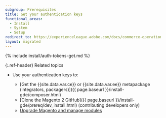 ```yaml
---
subgroup: Prerequisites
title: Get your authentication keys
functional_areas:
  - Install
  - System
  - Setup
redirect_to: https://experienceleague.adobe.com/docs/commerce-operations/installation-guide/prerequisites/authentication-keys.html
layout: migrated
---
```


{% include install/auth-tokens-get.md %}

{:.ref-header}
Related topics

*  Use your authentication keys to:

   *  [Get the {{site.data.var.ce}} or {{site.data.var.ee}} metapackage (integrators, packagers)]({{ page.baseurl }}/install-gde/composer.html)
   *  [Clone the Magento 2 GitHub]({{ page.baseurl }}/install-gde/prereq/dev_install.html) (contributing developers only)
   *  [Upgrade Magento and manage modules](https://experienceleague.adobe.com/docs/commerce-operations/upgrade-guide/overview.html)
